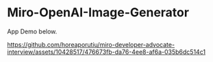 # Miro-OpenAI-Image-Generator

App Demo below.

https://github.com/horeaporutiu/miro-developer-advocate-interview/assets/10428517/476673fb-da76-4ee8-af6a-035b6dc514c1


